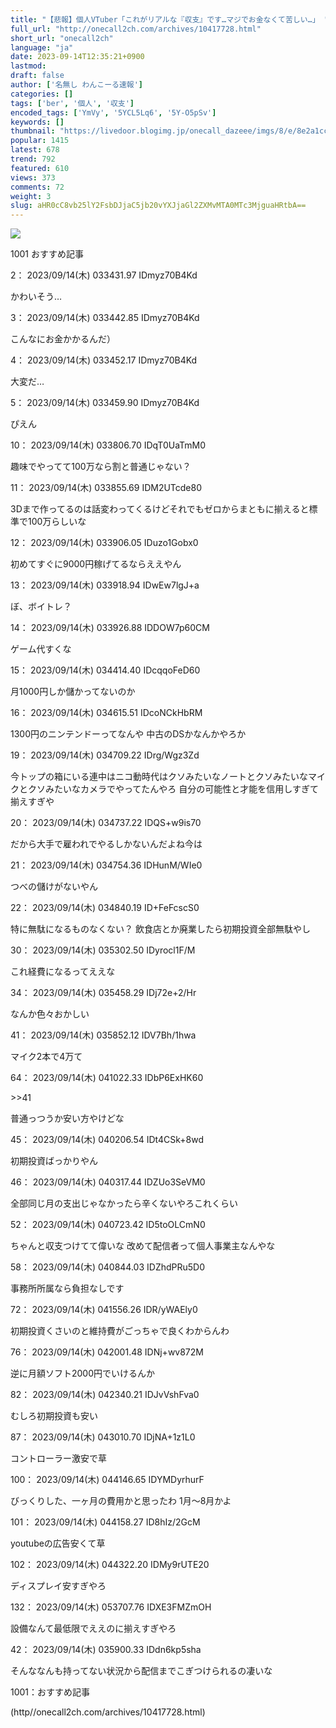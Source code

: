 ```yaml
---
title: "【悲報】個人V‌Tu‌ber「これがリアルな『収支』です…マジでお金なくて苦しい…」 "
full_url: "http://onecall2ch.com/archives/10417728.html"
short_url: "onecall2ch"
language: "ja"
date: 2023-09-14T12:35:21+0900
lastmod: 
draft: false
author: ['名無し わんこーる速報']
categories: []
tags: ['ber', '個人', '収支']
encoded_tags: ['YmVy', '5YCL5Lq6', '5Y-O5pSv']
keywords: []
thumbnail: "https://livedoor.blogimg.jp/onecall_dazeee/imgs/8/e/8e2a1cc2-s.jpg"
popular: 1415
latest: 678
trend: 792
featured: 610
views: 373
comments: 72
weight: 3
slug: aHR0cC8vb25lY2FsbDJjaC5jb20vYXJjaGl2ZXMvMTA0MTc3MjguaHRtbA==
---
```


![](https://livedoor.blogimg.jp/onecall_dazeee/imgs/8/e/8e2a1cc2-s.jpg)

<div> <p class='name2'> 1001 おすすめ記事</p> <p class='name2'>2： 2023/09/14(木) 033431.97 IDmyz70B4Kd</p><p class='onecall'> かわいそう… </p> <p class='name2'>3： 2023/09/14(木) 033442.85 IDmyz70B4Kd</p><p class='onecall'><p> こんなにお金かかるんだ） </p></p> <p class='name2'>4： 2023/09/14(木) 033452.17 IDmyz70B4Kd</p><p class='onecall'> 大変だ… </p> <p class='name2'>5： 2023/09/14(木) 033459.90 IDmyz70B4Kd</p><p class='onecall'> ぴえん </p> <p class='name2'>10： 2023/09/14(木) 033806.70 IDqT0UaTmM0</p><p class='onecall'><p> 趣味でやってて100万なら割と普通じゃない？ </p></p> <p class='name2'>11： 2023/09/14(木) 033855.69 IDM2UTcde80</p><p class='onecall'> 3Dまで作ってるのは話変わってくるけどそれでもゼロからまともに揃えると標準で100万らしいな </p> <p class='name2'>12： 2023/09/14(木) 033906.05 IDuzo1Gobx0</p><p class='onecall'> 初めてすぐに9000円稼げてるならええやん </p> <p class='name2'>13： 2023/09/14(木) 033918.94 IDwEw7lgJ+a</p><p class='onecall'> ぼ、ボイトレ？ </p> <p class='name2'>14： 2023/09/14(木) 033926.88 IDDOW7p60CM</p><p class='onecall'> ゲーム代すくな </p> <p class='name2'>15： 2023/09/14(木) 034414.40 IDcqqoFeD60</p><p class='onecall'><p> 月1000円しか儲かってないのか </p></p> <p class='name2'>16： 2023/09/14(木) 034615.51 IDcoNCkHbRM</p><p class='onecall'> 1300円のニンテンドーってなんや 中古のDSかなんかやろか </p> <p class='name2'>19： 2023/09/14(木) 034709.22 IDrg/Wgz3Zd</p><p class='onecall'> 今トップの箱にいる連中はニコ動時代はクソみたいなノートとクソみたいなマイクとクソみたいなカメラでやってたんやろ 自分の可能性と才能を信用しすぎて揃えすぎや </p> <p class='name2'>20： 2023/09/14(木) 034737.22 IDQS+w9is70</p><p class='onecall'><p> だから大手で雇われでやるしかないんだよね今は </p></p> <p class='name2'>21： 2023/09/14(木) 034754.36 IDHunM/WIe0</p><p class='onecall'> つべの儲けがないやん </p> <p class='name2'>22： 2023/09/14(木) 034840.19 ID+FeFcscS0</p><p class='onecall'> 特に無駄になるものなくない？ 飲食店とか廃業したら初期投資全部無駄やし </p> <p class='name2'>30： 2023/09/14(木) 035302.50 IDyrocl1F/M</p><p class='onecall'> これ経費になるってええな </p> <p class='name2'>34： 2023/09/14(木) 035458.29 IDj72e+2/Hr</p><p class='onecall'> なんか色々おかしい </p> <p class='name2'>41： 2023/09/14(木) 035852.12 IDV7Bh/1hwa</p><p class='onecall'> マイク2本で4万て </p> <p class='name2'>64： 2023/09/14(木) 041022.33 IDbP6ExHK60</p><p class='onecall'> <p class='anchor'>>>41</p> 普通っつうか安い方やけどな </p> <p class='name2'>45： 2023/09/14(木) 040206.54 IDt4CSk+8wd</p><p class='onecall'> 初期投資ばっかりやん </p> <p class='name2'>46： 2023/09/14(木) 040317.44 IDZUo3SeVM0</p><p class='onecall'> 全部同じ月の支出じゃなかったら辛くないやろこれくらい </p> <p class='name2'>52： 2023/09/14(木) 040723.42 ID5toOLCmN0</p><p class='onecall'><p> ちゃんと収支つけてて偉いな 改めて配信者って個人事業主なんやな </p></p> <p class='name2'>58： 2023/09/14(木) 040844.03 IDZhdPRu5D0</p><p class='onecall'> 事務所所属なら負担なしです </p> <p class='name2'>72： 2023/09/14(木) 041556.26 IDR/yWAEly0</p><p class='onecall'> 初期投資くさいのと維持費がごっちゃで良くわからんわ </p> <p class='name2'>76： 2023/09/14(木) 042001.48 IDNj+wv872M</p><p class='onecall'><p> 逆に月額ソフト2000円でいけるんか </p></p> <p class='name2'>82： 2023/09/14(木) 042340.21 IDJvVshFva0</p><p class='onecall'> むしろ初期投資も安い </p> <p class='name2'>87： 2023/09/14(木) 043010.70 IDjNA+1z1L0</p><p class='onecall'> コントローラー激安で草 </p> <p class='name2'>100： 2023/09/14(木) 044146.65 IDYMDyrhurF</p><p class='onecall'><p> びっくりした、一ヶ月の費用かと思ったわ 1月～8月かよ</p></p> <p class='name2'>101： 2023/09/14(木) 044158.27 ID8hIz/2GcM</p><p class='onecall'> youtubeの広告安くて草 </p> <p class='name2'>102： 2023/09/14(木) 044322.20 IDMy9rUTE20</p><p class='onecall'> ディスプレイ安すぎやろ </p> <p class='name2'>132： 2023/09/14(木) 053707.76 IDXE3FMZmOH</p><p class='onecall'> 設備なんて最低限でええのに揃えすぎやろ </p> <p class='name2'>42： 2023/09/14(木) 035900.33 IDdn6kp5sha</p><p class='onecall'><p> そんななんも持ってない状況から配信までこぎつけられるの凄いな </p></p> <p class='name2'>1001：おすすめ記事</p> </div>

(http//onecall2ch.com/archives/10417728.html)

